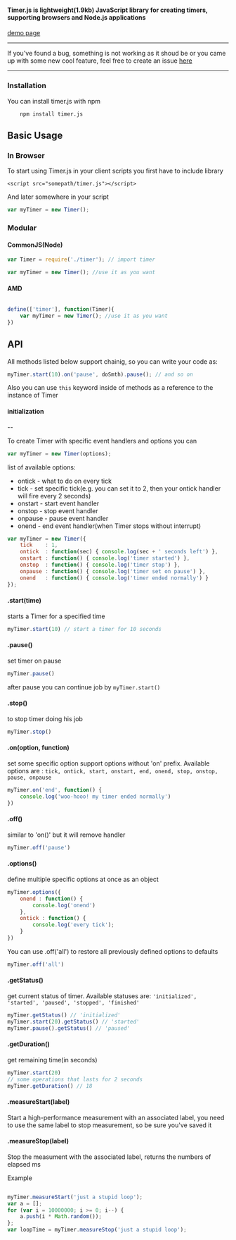 #### Timer.js is lightweight(1.9kb) JavaScript library for creating timers, supporting browsers and Node.js applications


[demo page](https://husa.github.io/timer.js)

----
If you've found a bug, something is not working as it shoud be or you came up with some new cool
feature, feel free to create an issue [here](https://github.com/husa/timer.js/issues "timer.js issues")

----

### Installation

You can install timer.js with npm
```
    npm install timer.js
```

## Basic Usage

### In Browser

To start using Timer.js in your client scripts you first have to include library

```
<script src="somepath/timer.js"></script>
```

And later somewhere in your script

```javascript
var myTimer = new Timer();
```

### Modular

#### CommonJS(Node)

```JavaScript
var Timer = require('./timer'); // import timer

var myTimer = new Timer(); //use it as you want

```
#### AMD

```JavaScript

define(['timer'], function(Timer){
    var myTimer = new Timer(); //use it as you want
})

```

## API

All methods listed below support chainig, so you can write your code as:

```javascript
myTimer.start(10).on('pause', doSmth).pause(); // and so on
```

Also you can use ```this``` keyword inside of methods as a reference to the instance of Timer

#### initialization

--

To create Timer with specific event handlers and options you can

```javascript
var myTimer = new Timer(options);
```

list of available options:
* ontick - what to do on every tick
* tick - set specific tick(e.g. you can set it to 2, then your ontick handler will fire every 2 seconds)
* onstart - start event handler
* onstop - stop event handler
* onpause - pause event handler
* onend - end event handler(when Timer stops without interrupt)

```javascript
var myTimer = new Timer({
	tick    : 1,
	ontick  : function(sec) { console.log(sec + ' seconds left') },
	onstart : function() { console.log('timer started') },
	onstop  : function() { console.log('timer stop') },
	onpause : function() { console.log('timer set on pause') },
	onend   : function() { console.log('timer ended normally') }
});
```


#### .start(time)

starts a Timer for a specified time

```JavaScript
myTimer.start(10) // start a timer for 10 seconds
```

#### .pause()

set timer on pause

```javascript
myTimer.pause()
```
after pause you can continue job by ```myTimer.start()```

#### .stop()

to stop timer doing his job

```JavaScript
myTimer.stop()
```

#### .on(option, function)

set some specific option
support options without 'on' prefix. Available options are : ```tick, ontick, start, onstart, end, onend, stop, onstop, pause, onpause```

```javascript
myTimer.on('end', function() {
	console.log('woo-hooo! my timer ended normally')
})
```

#### .off()

similar to 'on()' but it will remove handler

```javascript
myTimer.off('pause')
```

#### .options()

define multiple specific options at once as an object


```javascript
myTimer.options({
    onend : function() {
        console.log('onend')
    },
    ontick : function() {
        console.log('every tick');
    }
})
```

You can use .off('all') to restore all previously defined options to defaults

```javascript
myTimer.off('all')
```

#### .getStatus()

get current status of timer. Available statuses are: ``` 'initialized', 'started', 'paused', 'stopped', 'finished' ```

```JavaScript
myTimer.getStatus() // 'initialized'
myTimer.start(20).getStatus() // 'started'
myTimer.pause().getStatus() // 'paused'
```

#### .getDuration()

get remaining time(in seconds)

```JavaScript
myTimer.start(20)
// some operations that lasts for 2 seconds
myTimer.getDuration() // 18
```

#### .measureStart(label)

Start a high-performance measurement with an associated label, you need to use
the same label to stop measurement, so be sure you've saved it

#### .measureStop(label)

Stop the measument with the associated label, returns the numbers of elapsed ms

Example

```javascript

myTimer.measureStart('just a stupid loop');
var a = [];
for (var i = 10000000; i >= 0; i--) {
    a.push(i * Math.random());
};
var loopTime = myTimer.measureStop('just a stupid loop');
```
